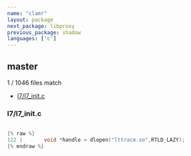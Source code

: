 ```yaml
---
name: "clamr"
layout: package
next_package: libproxy
previous_package: shadow
languages: ['c']
---
```

## master
1 / 1046 files match

 - [l7/l7_init.c](#l7l7_initc)

### l7/l7_init.c

```c

{% raw %}
122 |       void *handle = dlopen("lttrace.so",RTLD_LAZY);
{% endraw %}

```